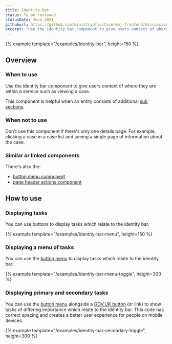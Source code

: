 ```yaml
---
title: Identity bar
status: To be reviewed
statusDate: June 2021
githuburl: https://github.com/ministryofjustice/moj-frontend/discussions/704
excerpt: "Use the identity bar component to give users context of where they are within a service such as viewing a case."
---
```


{% example template="/examples/identity-bar", height=150 %}

## Overview

### When to use

Use the identity bar component to give users context of where they are within a service such as viewing a case.

This component is helpful when an entity consists of additional [sub sections](/components/sub-navigation/).

### When not to use

Don't use this component if there's only one details page. For example, clicking a case in a case list and seeing a single page of information about the case.

### Similar or linked components

There's also the:

- [button menu component](/components/button-menu/)
- [page header actions component](/components/page-header-actions/)

## How to use

### Displaying tasks

You can use buttons to display tasks which relate to the identity bar.

{% example template="/examples/identity-bar-menu", height=150 %}

### Displaying a menu of tasks

You can use the [button menu](/components/button-menu/) to display tasks which relate to the identity bar.

{% example template="/examples/identity-bar-menu-toggle", height=300 %}

### Displaying primary and secondary tasks

You can use the [button menu](/components/button-menu/) alongside a [GOV.UK button](https://design-system.service.gov.uk/components/button/) (or link) to show tasks of differing importance which relate to the identity bar. This code has correct spacing and creates a better user experience for people on mobile devices.

{% example template="/examples/identity-bar-secondary-toggle", height=300 %}
